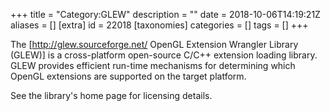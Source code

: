 +++
title = "Category:GLEW"
description = ""
date = 2018-10-06T14:19:21Z
aliases = []
[extra]
id = 22018
[taxonomies]
categories = []
tags = []
+++

The [http://glew.sourceforge.net/ OpenGL Extension Wrangler Library (GLEW)] is a cross-platform open-source C/C++ extension loading library. GLEW provides efficient run-time mechanisms for determining which OpenGL extensions are supported on the target platform.

See the library's home page for licensing details.

